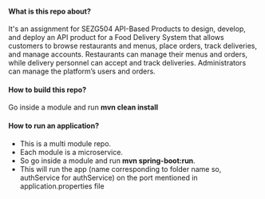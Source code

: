 #### What is this repo about?
It's an assignment for SEZG504 API-Based Products to design, develop, and deploy an API product for a Food Delivery System that allows customers to browse restaurants and menus, place orders, track deliveries, and manage accounts. Restaurants can manage their menus and orders, while delivery personnel can accept and track deliveries. Administrators can manage the platform’s users and orders.

#### How to build this repo?
Go inside a module and run **mvn clean install**

#### How to run an application?
- This is a multi module repo.
- Each module is a microservice.
- So go inside a module and run **mvn spring-boot:run**.
- This will run the app (name corresponding to folder name so, authService for authService) on the port mentioned in application.properties file